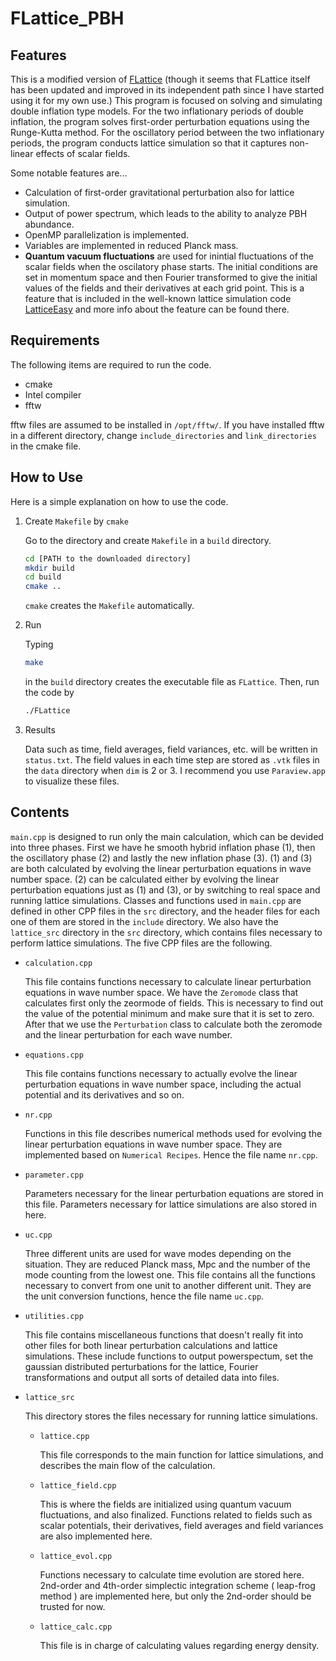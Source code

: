 # FLattice_PBH
## Features

This is a modified version of [FLattice](https://github.com/Axion243/FLattice) (though it seems that FLattice itself has been updated and improved in its independent path since I have started using it for my own use.) This program is focused on solving and simulating double inflation type models. For the two inflationary periods of double inflation, the program solves first-order perturbation equations using the Runge-Kutta method. For the oscillatory period between the two inflationary periods, the program conducts lattice simulation so that it captures non-linear effects of scalar fields.

Some notable features are...

- Calculation of first-order gravitational perturbation also for lattice simulation.
- Output of power spectrum, which leads to the ability to analyze PBH abundance.
- OpenMP parallelization is implemented.
- Variables are implemented in reduced Planck mass.  
- **Quantum vacuum fluctuations** are used for inintial fluctuations of the scalar fields when the oscilatory phase starts. The initial conditions are set in momentum space and then Fourier transformed to give the initial values of the fields and their derivatives at each grid point. This is a feature that is included in the well-known lattice simulation code [LatticeEasy](http://www.felderbooks.com/latticeeasy/) and more info about the feature can be found there. 

## Requirements

The following items are required to run the code.
- cmake
- Intel compiler
- fftw

fftw files are assumed to be installed in  `/opt/fftw/`. If you have installed fftw in a different directory, change `include_directories` and `link_directories` in the cmake file.

## How to Use

Here is a simple explanation on how to use the code.

1. Create `Makefile` by `cmake`

   Go to the directory and create `Makefile` in a `build` directory.

   ```bash
   cd [PATH to the downloaded directory]
   mkdir build
   cd build
   cmake ..
   ```

   `cmake` creates the `Makefile` automatically.

2. Run

   Typing

   ```bash
   make
   ```

   in the `build` directory creates the executable file as `FLattice`. Then, run the code by

   ```bash
   ./FLattice
   ```

3. Results

   Data such as time, field averages, field variances, etc. will be written in `status.txt`. The field values in each time step are stored as `.vtk` files in the `data` directory when `dim` is 2 or 3. I recommend you use `Paraview.app` to visualize these files.

## Contents

 `main.cpp` is designed to run only the main calculation, which can be devided into three phases. First we have he smooth hybrid inflation phase (1), then the oscillatory phase (2) and lastly the new inflation phase (3). (1) and (3) are both calculated by evolving the linear perturbation equations in wave number space. (2) can be calculated either by evolving the linear perturbation equations just as (1) and (3), or by switching to real space and running lattice simulations. Classes and functions used in `main.cpp` are defined in other CPP files in the `src` directory, and the header files for each one of them are stored in the `include` directory. We also have the `lattice_src` directory in the `src` directory, which contains files necessary to perform lattice simulations.
The five CPP files are the following.

- `calculation.cpp`

  This file contains functions necessary to calculate linear perturbation equations in wave number space. We have the `Zeromode` class that calculates first only the zeormode of fields. This is necessary to find out the value of the potential minimum and make sure that it is set to zero. After that we use the `Perturbation` class to calculate both the zeromode and the linear perturbation for each wave number.
  
- `equations.cpp`

  This file contains functions necessary to actually evolve the linear perturbation equations in wave number space, including the actual potential and its derivatives and so on. 
  
- `nr.cpp`

  Functions in this file describes numerical methods used for evolving the linear perturbation equations in wave number space. They are implemented based on `Numerical Recipes`. Hence the file name `nr.cpp`.

- `parameter.cpp`

  Parameters necessary for the linear perturbation equations are stored in this file. Parameters necessary for lattice simulations are also stored in here.
  
- `uc.cpp`
   
   Three different units are used for wave modes depending on the situation. They are reduced Planck mass, Mpc and the number of the mode counting from the lowest one. This file contains all the functions necessary to convert from one unit to another different unit. They are the unit conversion functions, hence the file name  `uc.cpp`.
 
- `utilities.cpp`
   
   This file contains miscellaneous functions that doesn't really fit into other files for both linear perturbation calculations and lattice simulations. These include functions to output powerspectum, set the gaussian distributed perturbations for the lattice, Fourier transformations and output all sorts of detailed data into files.
   
- `lattice_src`

   This directory stores the files necessary for running lattice simulations.
   
   - `lattice.cpp`

     This file corresponds to the main function for lattice simulations, and describes the main flow of the calculation.

   - `lattice_field.cpp`

     This is where the fields are initialized using quantum vacuum fluctuations, and also finalized. Functions related to fields such as scalar potentials, their derivatives, field averages and field variances are also implemented here.

   - `lattice_evol.cpp`

     Functions necessary to calculate time evolution are stored here. 2nd-order and 4th-order simplectic integration scheme ( leap-frog method ) are implemented here, but only the 2nd-order should be trusted for now.

   - `lattice_calc.cpp`

     This file is in charge of calculating values regarding energy density. 

